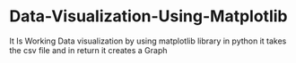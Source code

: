 # Data-Visualization-Using-Matplotlib
It Is Working Data visualization by using matplotlib library in python it takes the csv file and in return it creates a Graph
